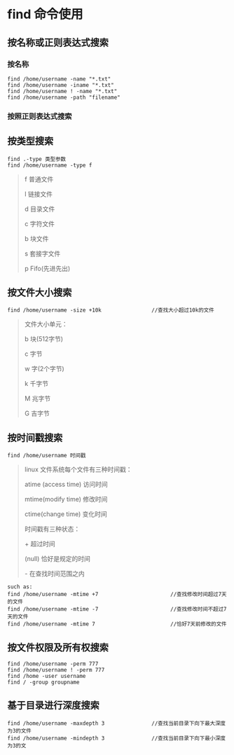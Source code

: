 # find 命令使用

## 按名称或正则表达式搜索

### 按名称

```shell
find /home/username -name "*.txt"             
find /home/username -iname "*.txt"
find /home/username ! -name "*.txt"
find /home/username -path "filename"
```

### 按照正则表达式搜索



## 按类型搜索

~~~shell
find .-type 类型参数
find /home/username -type f
~~~

> f	普通文件	
>
> l	链接文件
>
> d	目录文件
>
> c	字符文件
>
> b	块文件
>
> s	套接字文件
>
> p	Fifo(先进先出)

##  按文件大小搜索

~~~shell
find /home/username -size +10k                //查找大小超过10k的文件
~~~

> 文件大小单元：
>
> b	块(512字节)
>
> c	字节
>
> w	字(2个字节)
>
> k	千字节
>
> M	兆字节
>
> G	吉字节

## 按时间戳搜索

~~~shell
find /home/username 时间戳
~~~

> linux 文件系统每个文件有三种时间戳：
>
> atime (access time)	访问时间
>
> mtime(modify time)	修改时间
>
> ctime(change time)	变化时间
>
> 时间戳有三种状态：
>
> \+  超过时间
>
> (null)	恰好是规定的时间
>
> \- 	在查找时间范围之内

```shell
such as:
find /home/username -mtime +7                       //查找修改时间超过7天的文件
find /home/username -mtime -7                       //查找修改时间不超过7天的文件
find /home/username -mtime 7                        //恰好7天前修改的文件
```

## 按文件权限及所有权搜索

```shell
find /home/username -perm 777
find /home/username ! -perm 777
find /home -user username
find / -group groupname
```

## 基于目录进行深度搜索

```shell
find /home/username -maxdepth 3               //查找当前目录下向下最大深度为3的文件
find /home/username -mindepth 3               //查找当前目录下向下最小深度为3的文
```

